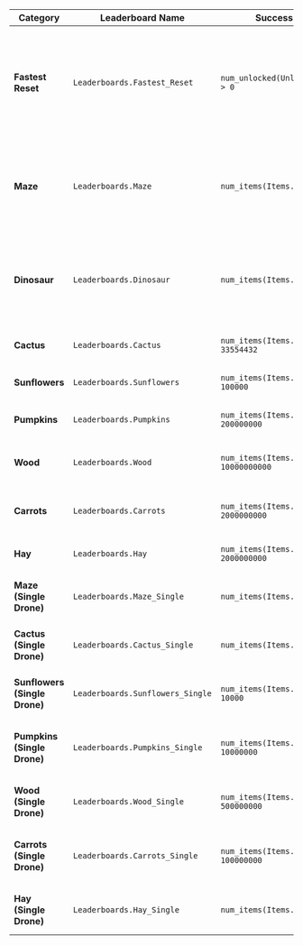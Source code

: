| Category | Leaderboard Name | Success Condition | Description |
|-----------|------------------|-------------------|--------------|
| **Fastest Reset** | `Leaderboards.Fastest_Reset` | `num_unlocked(Unlocks.Leaderboard) > 0` | Completely automate the game from a single farm plot to unlocking the leaderboards again. You do not have to unlock everything — just unlock `Unlocks.Leaderboard` as fast as possible. |
| **Maze** | `Leaderboards.Maze` | `num_items(Items.Gold) >= 9863168` | Start with everything unlocked and farm **9,863,168 Gold** as fast as possible. Equivalent to reusing one 32x32 maze 300 times. |
| **Dinosaur** | `Leaderboards.Dinosaur` | `num_items(Items.Bone) >= 33488928` | Start with everything unlocked and farm **33,488,928 Bones** as fast as possible. Equivalent to filling a 32x32 area with dinosaur tails. |
| **Cactus** | `Leaderboards.Cactus` | `num_items(Items.Cactus) >= 33554432` | Farm **33,554,432 Cactus** as fast as possible. |
| **Sunflowers** | `Leaderboards.Sunflowers` | `num_items(Items.Sunflower) >= 100000` | Farm **100,000 Sunflowers** as fast as possible. |
| **Pumpkins** | `Leaderboards.Pumpkins` | `num_items(Items.Pumpkin) >= 200000000` | Farm **200,000,000 Pumpkins** as fast as possible. |
| **Wood** | `Leaderboards.Wood` | `num_items(Items.Wood) >= 10000000000` | Farm **10,000,000,000 Wood** as fast as possible. |
| **Carrots** | `Leaderboards.Carrots` | `num_items(Items.Carrot) >= 2000000000` | Farm **2,000,000,000 Carrots** as fast as possible. |
| **Hay** | `Leaderboards.Hay` | `num_items(Items.Hay) >= 2000000000` | Farm **2,000,000,000 Hay** as fast as possible. |
| **Maze (Single Drone)** | `Leaderboards.Maze_Single` | `num_items(Items.Gold) >= 616448` | One drone, 8x8 farm — farm **616,448 Gold** as fast as possible. |
| **Cactus (Single Drone)** | `Leaderboards.Cactus_Single` | `num_items(Items.Cactus) >= 131072` | One drone, 8x8 farm — farm **131,072 Cactus** as fast as possible. |
| **Sunflowers (Single Drone)** | `Leaderboards.Sunflowers_Single` | `num_items(Items.Sunflower) >= 10000` | One drone, 8x8 farm — farm **10,000 Sunflowers** as fast as possible. |
| **Pumpkins (Single Drone)** | `Leaderboards.Pumpkins_Single` | `num_items(Items.Pumpkin) >= 10000000` | One drone, 8x8 farm — farm **10,000,000 Pumpkins** as fast as possible. |
| **Wood (Single Drone)** | `Leaderboards.Wood_Single` | `num_items(Items.Wood) >= 500000000` | One drone, 8x8 farm — farm **500,000,000 Wood** as fast as possible. |
| **Carrots (Single Drone)** | `Leaderboards.Carrots_Single` | `num_items(Items.Carrot) >= 100000000` | One drone, 8x8 farm — farm **100,000,000 Carrots** as fast as possible. |
| **Hay (Single Drone)** | `Leaderboards.Hay_Single` | `num_items(Items.Hay) >= 100000000` | One drone, 8x8 farm — farm **100,000,000 Hay** as fast as possible. |
